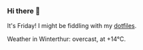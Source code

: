 ### Hi there :wave:

It's Friday! I might be fiddling with my [dotfiles](https://github.com/bewuethr/dotfiles).

Weather in Winterthur: overcast, at +14°C.
